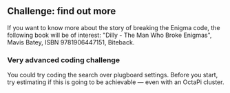 ## Challenge: find out more

If you want to know more about the story of breaking the Enigma code, the following book will be of interest: "Dilly - The Man Who Broke Enigmas", Mavis Batey, ISBN 9781906447151, Biteback.

### Very advanced coding challenge
You could try coding the search over plugboard settings. Before you start, try estimating if this is going to be achievable — even with an OctaPi cluster.
